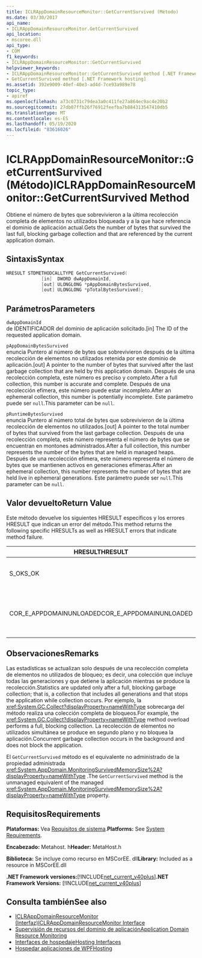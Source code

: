 ```yaml
---
title: ICLRAppDomainResourceMonitor::GetCurrentSurvived (Método)
ms.date: 03/30/2017
api_name:
- ICLRAppDomainResourceMonitor.GetCurrentSurvived
api_location:
- mscoree.dll
api_type:
- COM
f1_keywords:
- ICLRAppDomainResourceMonitor::GetCurrentSurvived
helpviewer_keywords:
- ICLRAppDomainResourceMonitor::GetCurrentSurvived method [.NET Framework hosting]
- GetCurrentSurvived method [.NET Framework hosting]
ms.assetid: 392e9009-40ef-40e3-ad4d-7ce93a989e78
topic_type:
- apiref
ms.openlocfilehash: a73c0731c79dea3a0c411fe27a864ec9ac4e20b2
ms.sourcegitcommit: 27db07ffb26f76912feefba7b884313547410db5
ms.translationtype: MT
ms.contentlocale: es-ES
ms.lasthandoff: 05/19/2020
ms.locfileid: "83616026"
---
```

# <a name="iclrappdomainresourcemonitorgetcurrentsurvived-method"></a><span data-ttu-id="dc696-102">ICLRAppDomainResourceMonitor::GetCurrentSurvived (Método)</span><span class="sxs-lookup"><span data-stu-id="dc696-102">ICLRAppDomainResourceMonitor::GetCurrentSurvived Method</span></span>
<span data-ttu-id="dc696-103">Obtiene el número de bytes que sobrevivieron a la última recolección completa de elementos no utilizados bloqueada y a la que hace referencia el dominio de aplicación actual.</span><span class="sxs-lookup"><span data-stu-id="dc696-103">Gets the number of bytes that survived the last full, blocking garbage collection and that are referenced by the current application domain.</span></span>  
  
## <a name="syntax"></a><span data-ttu-id="dc696-104">Sintaxis</span><span class="sxs-lookup"><span data-stu-id="dc696-104">Syntax</span></span>  
  
```cpp  
HRESULT STDMETHODCALLTYPE GetCurrentSurvived(  
             [in]  DWORD dwAppDomainId,  
             [out] ULONGLONG *pAppDomainBytesSurvived,  
             [out] ULONGLONG *pTotalBytesSurvived);  
```  
  
## <a name="parameters"></a><span data-ttu-id="dc696-105">Parámetros</span><span class="sxs-lookup"><span data-stu-id="dc696-105">Parameters</span></span>  
 `dwAppDomainId`  
 <span data-ttu-id="dc696-106">de IDENTIFICADOR del dominio de aplicación solicitado.</span><span class="sxs-lookup"><span data-stu-id="dc696-106">[in] The ID of the requested application domain.</span></span>  
  
 `pAppDomainBytesSurvived`  
 <span data-ttu-id="dc696-107">enuncia Puntero al número de bytes que sobrevivieron después de la última recolección de elementos no utilizados retenida por este dominio de aplicación.</span><span class="sxs-lookup"><span data-stu-id="dc696-107">[out] A pointer to the number of bytes that survived after the last garbage collection that are held by this application domain.</span></span> <span data-ttu-id="dc696-108">Después de una recolección completa, este número es preciso y completo.</span><span class="sxs-lookup"><span data-stu-id="dc696-108">After a full collection, this number is accurate and complete.</span></span> <span data-ttu-id="dc696-109">Después de una recolección efímera, este número puede estar incompleto.</span><span class="sxs-lookup"><span data-stu-id="dc696-109">After an ephemeral collection, this number is potentially incomplete.</span></span> <span data-ttu-id="dc696-110">Este parámetro puede ser `null`.</span><span class="sxs-lookup"><span data-stu-id="dc696-110">This parameter can be `null`.</span></span>  
  
 `pRuntimeBytesSurvived`  
 <span data-ttu-id="dc696-111">enuncia Puntero al número total de bytes que sobrevivieron de la última recolección de elementos no utilizados.</span><span class="sxs-lookup"><span data-stu-id="dc696-111">[out] A pointer to the total number of bytes that survived from the last garbage collection.</span></span> <span data-ttu-id="dc696-112">Después de una recolección completa, este número representa el número de bytes que se encuentran en montones administrados.</span><span class="sxs-lookup"><span data-stu-id="dc696-112">After a full collection, this number represents the number of the bytes that are held in managed heaps.</span></span> <span data-ttu-id="dc696-113">Después de una recolección efímera, este número representa el número de bytes que se mantienen activos en generaciones efímeras.</span><span class="sxs-lookup"><span data-stu-id="dc696-113">After an ephemeral collection, this number represents the number of bytes that are held live in ephemeral generations.</span></span> <span data-ttu-id="dc696-114">Este parámetro puede ser `null`.</span><span class="sxs-lookup"><span data-stu-id="dc696-114">This parameter can be `null`.</span></span>  
  
## <a name="return-value"></a><span data-ttu-id="dc696-115">Valor devuelto</span><span class="sxs-lookup"><span data-stu-id="dc696-115">Return Value</span></span>  
 <span data-ttu-id="dc696-116">Este método devuelve los siguientes HRESULT específicos y los errores HRESULT que indican un error del método.</span><span class="sxs-lookup"><span data-stu-id="dc696-116">This method returns the following specific HRESULTs as well as HRESULT errors that indicate method failure.</span></span>  
  
|<span data-ttu-id="dc696-117">HRESULT</span><span class="sxs-lookup"><span data-stu-id="dc696-117">HRESULT</span></span>|<span data-ttu-id="dc696-118">Descripción</span><span class="sxs-lookup"><span data-stu-id="dc696-118">Description</span></span>|  
|-------------|-----------------|  
|<span data-ttu-id="dc696-119">S_OK</span><span class="sxs-lookup"><span data-stu-id="dc696-119">S_OK</span></span>|<span data-ttu-id="dc696-120">El método se completó correctamente.</span><span class="sxs-lookup"><span data-stu-id="dc696-120">The method completed successfully.</span></span>|  
|<span data-ttu-id="dc696-121">COR_E_APPDOMAINUNLOADED</span><span class="sxs-lookup"><span data-stu-id="dc696-121">COR_E_APPDOMAINUNLOADED</span></span>|<span data-ttu-id="dc696-122">El dominio de aplicación se ha descargado o no existe.</span><span class="sxs-lookup"><span data-stu-id="dc696-122">The application domain has been unloaded or does not exist.</span></span>|  
  
## <a name="remarks"></a><span data-ttu-id="dc696-123">Observaciones</span><span class="sxs-lookup"><span data-stu-id="dc696-123">Remarks</span></span>  
 <span data-ttu-id="dc696-124">Las estadísticas se actualizan solo después de una recolección completa de elementos no utilizados de bloqueo; es decir, una colección que incluye todas las generaciones y que detiene la aplicación mientras se produce la recolección.</span><span class="sxs-lookup"><span data-stu-id="dc696-124">Statistics are updated only after a full, blocking garbage collection; that is, a collection that includes all generations and that stops the application while collection occurs.</span></span> <span data-ttu-id="dc696-125">Por ejemplo, la <xref:System.GC.Collect?displayProperty=nameWithType> sobrecarga del método realiza una colección completa de bloqueos.</span><span class="sxs-lookup"><span data-stu-id="dc696-125">For example, the <xref:System.GC.Collect?displayProperty=nameWithType> method overload performs a full, blocking collection.</span></span> <span data-ttu-id="dc696-126">La recolección de elementos no utilizados simultánea se produce en segundo plano y no bloquea la aplicación.</span><span class="sxs-lookup"><span data-stu-id="dc696-126">Concurrent garbage collection occurs in the background and does not block the application.</span></span>  
  
 <span data-ttu-id="dc696-127">El `GetCurrentSurvived` método es el equivalente no administrado de la propiedad administrada <xref:System.AppDomain.MonitoringSurvivedMemorySize%2A?displayProperty=nameWithType> .</span><span class="sxs-lookup"><span data-stu-id="dc696-127">The `GetCurrentSurvived` method is the unmanaged equivalent of the managed <xref:System.AppDomain.MonitoringSurvivedMemorySize%2A?displayProperty=nameWithType> property.</span></span>  
  
## <a name="requirements"></a><span data-ttu-id="dc696-128">Requisitos</span><span class="sxs-lookup"><span data-stu-id="dc696-128">Requirements</span></span>  
 <span data-ttu-id="dc696-129">**Plataformas:** Vea [Requisitos de sistema](../../get-started/system-requirements.md).</span><span class="sxs-lookup"><span data-stu-id="dc696-129">**Platforms:** See [System Requirements](../../get-started/system-requirements.md).</span></span>  
  
 <span data-ttu-id="dc696-130">**Encabezado:** Metahost. h</span><span class="sxs-lookup"><span data-stu-id="dc696-130">**Header:** MetaHost.h</span></span>  
  
 <span data-ttu-id="dc696-131">**Biblioteca:** Se incluye como recurso en MSCorEE. dll</span><span class="sxs-lookup"><span data-stu-id="dc696-131">**Library:** Included as a resource in MSCorEE.dll</span></span>  
  
 <span data-ttu-id="dc696-132">**.NET Framework versiones:**[!INCLUDE[net_current_v40plus](../../../../includes/net-current-v40plus-md.md)]</span><span class="sxs-lookup"><span data-stu-id="dc696-132">**.NET Framework Versions:** [!INCLUDE[net_current_v40plus](../../../../includes/net-current-v40plus-md.md)]</span></span>  
  
## <a name="see-also"></a><span data-ttu-id="dc696-133">Consulta también</span><span class="sxs-lookup"><span data-stu-id="dc696-133">See also</span></span>

- [<span data-ttu-id="dc696-134">ICLRAppDomainResourceMonitor (Interfaz)</span><span class="sxs-lookup"><span data-stu-id="dc696-134">ICLRAppDomainResourceMonitor Interface</span></span>](iclrappdomainresourcemonitor-interface.md)
- [<span data-ttu-id="dc696-135">Supervisión de recursos del dominio de aplicación</span><span class="sxs-lookup"><span data-stu-id="dc696-135">Application Domain Resource Monitoring</span></span>](../../../standard/garbage-collection/app-domain-resource-monitoring.md)
- [<span data-ttu-id="dc696-136">Interfaces de hospedaje</span><span class="sxs-lookup"><span data-stu-id="dc696-136">Hosting Interfaces</span></span>](hosting-interfaces.md)
- [<span data-ttu-id="dc696-137">Hospedar aplicaciones de WPF</span><span class="sxs-lookup"><span data-stu-id="dc696-137">Hosting</span></span>](index.md)

